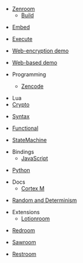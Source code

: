 - [Zenroom](README.md "Zenroom")
  - [Build](/remote/zenroom/build.md "Build Zenroom")  
<!--- https://github.com/DECODEproject/Zenroom/wiki/Build ---> 
  - [Embed](/remote/zenroom/embed.md "Embed") 
<!--- https://github.com/DECODEproject/Zenroom/wiki/Embed ---> 
  - [Execute](/remote/zenroom/execute.md "Execute")
<!--- https://github.com/DECODEproject/Zenroom/wiki/Execute  ---> 
  - [Web-encryption demo](/remote/zenroom/webroom.md "Web-based sandbox")
<!--- https://github.com/DECODEproject/Zenroom/blob/master/docs/website/docs/encrypt.md  ---> 
  - [Web-based demo](https://dev.zenroom.org/demo "Web-based sandbox")

- Programming 
  - [Zencode](/remote/zenroom/zencode.md "Zencode")
<!--- https://github.com/DECODEproject/Zenroom/blob/master/docs/website/docs/zencode.md  --->
  - Lua
   - [Crypto](/remote/lua/lua-crypto.md "Crypto in Lua")
<!--- https://github.com/DECODEproject/Zenroom/blob/master/docs/website/docs/crypto.md --->
   - [Syntax](/remote/lua/lua-syntax "Syntax")
<!--- https://github.com/DECODEproject/Zenroom/wiki/Syntax --->
   - [Functional](/remote/lua/lua-functional "Functional")
<!--- https://github.com/DECODEproject/Zenroom/wiki/Functional --->
   - [StateMachine](/remote/lua/lua-statemachine "StateMachine")
<!--- https://github.com/DECODEproject/Zenroom/wiki/StateMachine --->

- Bindings
  - [JavaScript](/remote/programming/javascript.md "Use Zenroom in JavaScript")
<!--- https://github.com/DECODEproject/Zenroom/blob/master/bindings/javascript/README.md --->
  - [Python](/remote/programming/python.md "Use Zenroom in JavaScript")
<!--- https://github.com/DECODEproject/Zenroom/blob/master/bindings/python3/README.md ---> 

- Docs
  - [Cortex M](/remote/docs/cortex.md "Cortex M")
<!--- https://github.com/DECODEproject/Zenroom/blob/master/docs/website/docs/random.md ---> 
  - [Random and Determinism](/remote/docs/random.md "Random")
<!--- https://github.com/DECODEproject/Zenroom/wiki/Cortex ---> 

- Extensions
  - [Lotionroom](/remote/lotionroom.md)
<!--- https://github.com/dyne/lotionroom ---> 
  - [Redroom](/remote/redroom.md)
<!--- https://github.com/DECODEproject/RedRoom ---> 
  - [Sawroom](/remote/sawroom.md)
<!--- https://github.com/DECODEproject/Sawroom ---> 
  - [Restroom](/remote/restroom.md)
<!--- https://github.com/DECODEproject/restroom ---> 


